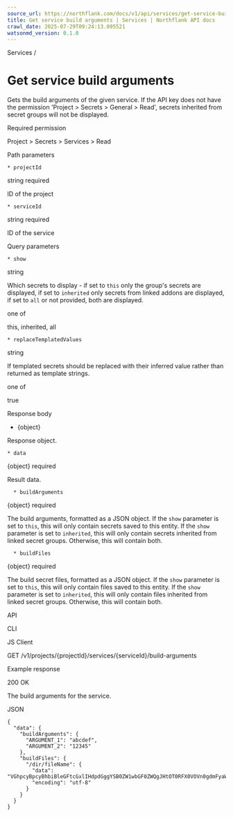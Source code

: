 ```yaml
---
source_url: https://northflank.com/docs/v1/api/services/get-service-build-arguments
title: Get service build arguments | Services | Northflank API docs
crawl_date: 2025-07-29T09:24:13.095521
watsonmd_version: 0.1.0
---
```


Services / 

# Get service build arguments

Gets the build arguments of the given service. If the API key does not have the permission 'Project > Secrets > General > Read', secrets inherited from secret groups will not be displayed.

Required permission

Project > Secrets > Services > Read

Path parameters

    * projectId

string required

ID of the project

    * serviceId

string required

ID of the service




Query parameters

    * show

string

Which secrets to display - if set to `this` only the group's secrets are displayed, if set to `inherited` only secrets from linked addons are displayed, if set to `all` or not provided, both are displayed.

one of

this, inherited, all

    * replaceTemplatedValues

string

If templated secrets should be replaced with their inferred value rather than returned as template strings.

one of

true




Response body

  * {object}

Response object.

    * data

{object} required

Result data.

      * buildArguments

{object} required

The build arguments, formatted as a JSON object. If the `show` parameter is set to `this`, this will only contain secrets saved to this entity. If the `show` parameter is set to `inherited`, this will only contain secrets inherited from linked secret groups. Otherwise, this will contain both.

      * buildFiles

{object} required

The build secret files, formatted as a JSON object. If the `show` parameter is set to `this`, this will only contain files saved to this entity. If the `show` parameter is set to `inherited`, this will only contain files inherited from linked secret groups. Otherwise, this will contain both.




API

CLI

JS Client

GET /v1/projects/{projectId}/services/{serviceId}/build-arguments

Example response

200 OK

The build arguments for the service.

JSON
    
    
    {
      "data": {
        "buildArguments": {
          "ARGUMENT_1": "abcdef",
          "ARGUMENT_2": "12345"
        },
        "buildFiles": {
          "/dir/fileName": {
            "data": "VGhpcyBpcyBhbiBleGFtcGxlIHdpdGggYSB0ZW1wbGF0ZWQgJHtOT0RFX0VOVn0gdmFyaWFibGU=",
            "encoding": "utf-8"
          }
        }
      }
    }